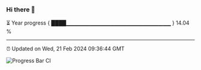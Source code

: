 ### Hi there 👋

⏳ Year progress { ████▁▁▁▁▁▁▁▁▁▁▁▁▁▁▁▁▁▁▁▁▁▁▁▁▁▁ } 14.04 %

---

⏰ Updated on Wed, 21 Feb 2024 09:36:44 GMT

![Progress Bar CI](https://github.com/IshwaranRudhara/GIT-ACTION/workflows/Progress%20Bar%20CI/badge.svg)
